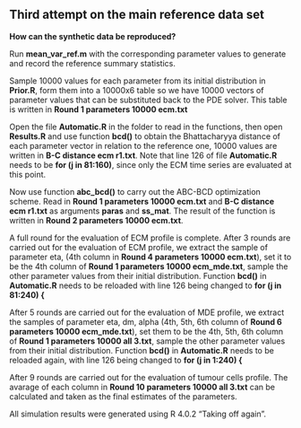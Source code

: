 ## Third attempt on the main reference data set ##

**How can the synthetic data be reproduced?**

Run **mean_var_ref.m** with the corresponding parameter values to generate and record the reference summary statistics. 

Sample 10000 values for each parameter from its initial distribution in **Prior.R**, form them into a 10000x6 table so we have 10000 vectors of parameter values that can be substituted back to the PDE solver. This table is written in **Round 1 parameters 10000 ecm.txt**

Open the file **Automatic.R** in the folder to read in the functions, then open **Results.R** and use function **bcd()** to obtain the Bhattacharyya distance of each parameter vector in relation to the reference one, 10000 values are written in **B-C distance ecm r1.txt**. Note that line 126 of file **Automatic.R** needs to be **for (j in 81:160)**, since only the ECM time series are evaluated at this point. 

Now use function **abc_bcd()** to carry out the ABC-BCD optimization scheme. Read in **Round 1 parameters 10000 ecm.txt** and **B-C distance ecm r1.txt** as arguments **paras** and **ss_mat**. The result of the function is written in **Round 2 parameters 10000 ecm.txt**.

A full round for the evaluation of ECM profile is complete. After 3 rounds are carried out for the evaluation of ECM profile, we extract the sample of parameter eta, (4th column in **Round 4 parameters 10000 ecm.txt**), set it to be the 4th column of **Round 1 parameters 10000 ecm_mde.txt**, sample the other parameter values from their initial distribution. Function **bcd()** in **Automatic.R** needs to be reloaded with line 126 being changed to **for (j in 81:240) {**

After 5 rounds are carried out for the evaluation of MDE profile, we extract the samples of parameter eta, dm, alpha (4th, 5th, 6th column of **Round 6 parameters 10000 ecm_mde.txt**), set them to be the 4th, 5th, 6th column of **Round 1 parameters 10000 all 3.txt**, sample the other parameter values from their initial distribution. Function **bcd()** in **Automatic.R** needs to be reloaded again, with line 126 being changed to **for (j in 1:240) {**

After 9 rounds are carried out for the evaluation of tumour cells profile. The avarage of each column in **Round 10 parameters 10000 all 3.txt** can be calculated and taken as the final estimates of the parameters.

All simulation results were generated using R 4.0.2 “Taking off again”.
